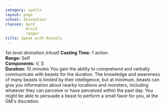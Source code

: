 ```yaml
---
category: spells
layout: page
school: divination
classes: bard
         druid
         ranger
title: Speak with Animals 
---
```

_1st-level divination (ritual)_ 
**Casting Time:** 1 action    
**Range:** Self    
**Components:** V, S    
**Duration:** 10 minutes 
You gain the ability to comprehend and verbally communicate with beasts for the duration. The knowledge and awareness of many beasts is limited by their intelligence, but at minimum, beasts can give you information about nearby locations and monsters, including whatever they can perceive or have perceived within the past day. You might be able to persuade a beast to perform a small favor for you, at the GM's discretion. 
